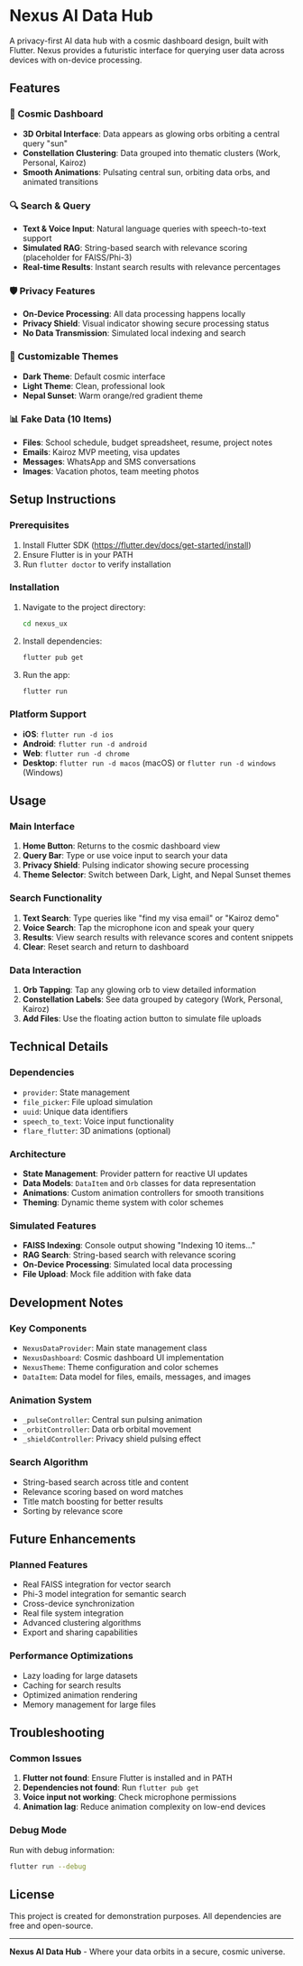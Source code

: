 # Nexus AI Data Hub

A privacy-first AI data hub with a cosmic dashboard design, built with Flutter. Nexus provides a futuristic interface for querying user data across devices with on-device processing.

## Features

### 🌌 Cosmic Dashboard
- **3D Orbital Interface**: Data appears as glowing orbs orbiting a central query "sun"
- **Constellation Clustering**: Data grouped into thematic clusters (Work, Personal, Kairoz)
- **Smooth Animations**: Pulsating central sun, orbiting data orbs, and animated transitions

### 🔍 Search & Query
- **Text & Voice Input**: Natural language queries with speech-to-text support
- **Simulated RAG**: String-based search with relevance scoring (placeholder for FAISS/Phi-3)
- **Real-time Results**: Instant search results with relevance percentages

### 🛡️ Privacy Features
- **On-Device Processing**: All data processing happens locally
- **Privacy Shield**: Visual indicator showing secure processing status
- **No Data Transmission**: Simulated local indexing and search

### 🎨 Customizable Themes
- **Dark Theme**: Default cosmic interface
- **Light Theme**: Clean, professional look
- **Nepal Sunset**: Warm orange/red gradient theme

### 📊 Fake Data (10 Items)
- **Files**: School schedule, budget spreadsheet, resume, project notes
- **Emails**: Kairoz MVP meeting, visa updates
- **Messages**: WhatsApp and SMS conversations
- **Images**: Vacation photos, team meeting photos

## Setup Instructions

### Prerequisites
1. Install Flutter SDK (https://flutter.dev/docs/get-started/install)
2. Ensure Flutter is in your PATH
3. Run `flutter doctor` to verify installation

### Installation
1. Navigate to the project directory:
   ```bash
   cd nexus_ux
   ```

2. Install dependencies:
   ```bash
   flutter pub get
   ```

3. Run the app:
   ```bash
   flutter run
   ```

### Platform Support
- **iOS**: `flutter run -d ios`
- **Android**: `flutter run -d android`
- **Web**: `flutter run -d chrome`
- **Desktop**: `flutter run -d macos` (macOS) or `flutter run -d windows` (Windows)

## Usage

### Main Interface
1. **Home Button**: Returns to the cosmic dashboard view
2. **Query Bar**: Type or use voice input to search your data
3. **Privacy Shield**: Pulsing indicator showing secure processing
4. **Theme Selector**: Switch between Dark, Light, and Nepal Sunset themes

### Search Functionality
1. **Text Search**: Type queries like "find my visa email" or "Kairoz demo"
2. **Voice Search**: Tap the microphone icon and speak your query
3. **Results**: View search results with relevance scores and content snippets
4. **Clear**: Reset search and return to dashboard

### Data Interaction
1. **Orb Tapping**: Tap any glowing orb to view detailed information
2. **Constellation Labels**: See data grouped by category (Work, Personal, Kairoz)
3. **Add Files**: Use the floating action button to simulate file uploads

## Technical Details

### Dependencies
- `provider`: State management
- `file_picker`: File upload simulation
- `uuid`: Unique data identifiers
- `speech_to_text`: Voice input functionality
- `flare_flutter`: 3D animations (optional)

### Architecture
- **State Management**: Provider pattern for reactive UI updates
- **Data Models**: `DataItem` and `Orb` classes for data representation
- **Animations**: Custom animation controllers for smooth transitions
- **Theming**: Dynamic theme system with color schemes

### Simulated Features
- **FAISS Indexing**: Console output showing "Indexing 10 items..."
- **RAG Search**: String-based search with relevance scoring
- **On-Device Processing**: Simulated local data processing
- **File Upload**: Mock file addition with fake data

## Development Notes

### Key Components
- `NexusDataProvider`: Main state management class
- `NexusDashboard`: Cosmic dashboard UI implementation
- `NexusTheme`: Theme configuration and color schemes
- `DataItem`: Data model for files, emails, messages, and images

### Animation System
- `_pulseController`: Central sun pulsing animation
- `_orbitController`: Data orb orbital movement
- `_shieldController`: Privacy shield pulsing effect

### Search Algorithm
- String-based search across title and content
- Relevance scoring based on word matches
- Title match boosting for better results
- Sorting by relevance score

## Future Enhancements

### Planned Features
- Real FAISS integration for vector search
- Phi-3 model integration for semantic search
- Cross-device synchronization
- Real file system integration
- Advanced clustering algorithms
- Export and sharing capabilities

### Performance Optimizations
- Lazy loading for large datasets
- Caching for search results
- Optimized animation rendering
- Memory management for large files

## Troubleshooting

### Common Issues
1. **Flutter not found**: Ensure Flutter is installed and in PATH
2. **Dependencies not found**: Run `flutter pub get`
3. **Voice input not working**: Check microphone permissions
4. **Animation lag**: Reduce animation complexity on low-end devices

### Debug Mode
Run with debug information:
```bash
flutter run --debug
```

## License

This project is created for demonstration purposes. All dependencies are free and open-source.

---

**Nexus AI Data Hub** - Where your data orbits in a secure, cosmic universe.
